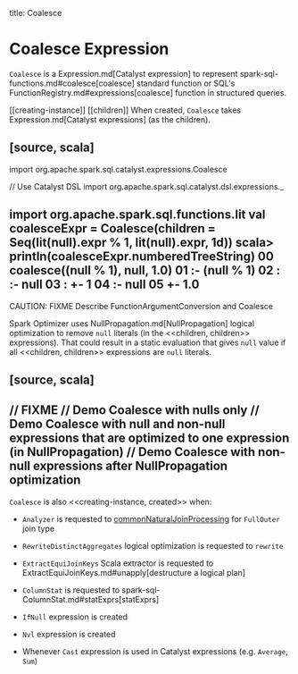 title: Coalesce

# Coalesce Expression

`Coalesce` is a Expression.md[Catalyst expression] to represent spark-sql-functions.md#coalesce[coalesce] standard function or SQL's FunctionRegistry.md#expressions[coalesce] function in structured queries.

[[creating-instance]]
[[children]]
When created, `Coalesce` takes Expression.md[Catalyst expressions] (as the children).

[source, scala]
----
import org.apache.spark.sql.catalyst.expressions.Coalesce

// Use Catalyst DSL
import org.apache.spark.sql.catalyst.dsl.expressions._

import org.apache.spark.sql.functions.lit
val coalesceExpr = Coalesce(children = Seq(lit(null).expr % 1, lit(null).expr, 1d))
scala> println(coalesceExpr.numberedTreeString)
00 coalesce((null % 1), null, 1.0)
01 :- (null % 1)
02 :  :- null
03 :  +- 1
04 :- null
05 +- 1.0
----

CAUTION: FIXME Describe FunctionArgumentConversion and Coalesce

Spark Optimizer uses NullPropagation.md[NullPropagation] logical optimization to remove `null` literals (in the <<children, children>> expressions). That could result in a static evaluation that gives `null` value if all <<children, children>> expressions are `null` literals.

[source, scala]
----
// FIXME
// Demo Coalesce with nulls only
// Demo Coalesce with null and non-null expressions that are optimized to one expression (in NullPropagation)
// Demo Coalesce with non-null expressions after NullPropagation optimization
----

`Coalesce` is also <<creating-instance, created>> when:

* `Analyzer` is requested to [commonNaturalJoinProcessing](../Analyzer.md#commonNaturalJoinProcessing) for `FullOuter` join type

* `RewriteDistinctAggregates` logical optimization is requested to `rewrite`

* `ExtractEquiJoinKeys` Scala extractor is requested to ExtractEquiJoinKeys.md#unapply[destructure a logical plan]

* `ColumnStat` is requested to spark-sql-ColumnStat.md#statExprs[statExprs]

* `IfNull` expression is created

* `Nvl` expression is created

* Whenever `Cast` expression is used in Catalyst expressions (e.g. `Average`, `Sum`)
